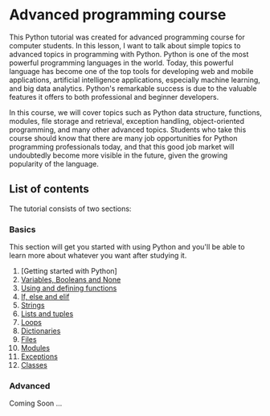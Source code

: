 # Advanced programming course

This Python tutorial was created for advanced programming course for computer students. In this lesson, I want to talk about simple topics to advanced topics in programming with Python. Python is one of the most powerful programming languages in the world. Today, this powerful language has become one of the top tools for developing web and mobile applications, artificial intelligence applications, especially machine learning, and big data analytics. Python's remarkable success is due to the valuable features it offers to both professional and beginner developers.

In this course, we will cover topics such as Python data structure, functions, modules, file storage and retrieval, exception handling, object-oriented programming, and many other advanced topics. Students who take this course should know that there are many job opportunities for Python programming professionals today, and that this good job market will undoubtedly become more visible in the future, given the growing popularity of the language.

## List of contents

The tutorial consists of two sections:

### Basics

This section will get you started with using Python and you'll be able
to learn more about whatever you want after studying it.

1. [Getting started with Python]
2. [Variables, Booleans and None](basics/variables.md)
3. [Using and defining functions](basics/using-functions.md)
4. [If, else and elif](basics/if.md)
5. [Strings](basics/handy-stuff-strings.md)
6. [Lists and tuples](https://github.com/HomayounBeheshti/Advanced-Programming/blob/master/exercises/Python_List_Exercise.md)
7. [Loops](basics/loops.md)
8. [Dictionaries](basics/dicts.md)
9. [Files](basics/files.md)
10. [Modules](basics/modules.md)
11. [Exceptions](basics/exceptions.md)
12. [Classes](basics/classes.md)

### Advanced

Coming Soon ...
